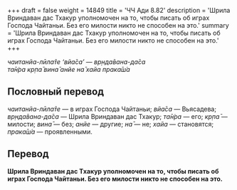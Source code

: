 +++
draft = false
weight = 14849
title = 'ЧЧ Ади 8.82'
description = 'Шрила Вриндаван дас Тхакур уполномочен на то, чтобы писать об играх Господа Чайтаньи. Без его милости никто не способен на это.'
summary = 'Шрила Вриндаван дас Тхакур уполномочен на то, чтобы писать об играх Господа Чайтаньи. Без его милости никто не способен на это.'
+++

_чаитанйа-лӣла̄те ‘вйа̄са’ — вр̣нда̄вана-да̄са  
та̄н̇ра кр̣па̄ вина̄ анйе на̄ хайа прака̄ш́а_

## Пословный перевод

_чаитанйа_\-_лӣла̄те_ — в играх Господа Чайтаньи; _вйа̄са_ — Вьясадева; _вр̣нда̄вана_\-_да̄са_ — Шрила Вриндаван дас Тхакур; _та̄н̇ра_ — его; _кр̣па̄_ — милости; _вина̄_ — без; _анйе_ — другие; _на̄_ — не; _хайа_ — становятся; _прака̄ш́а_ — проявленными.

## Перевод

**Шрила Вриндаван дас Тхакур уполномочен на то, чтобы писать об играх Господа Чайтаньи. Без его милости никто не способен на это.**

